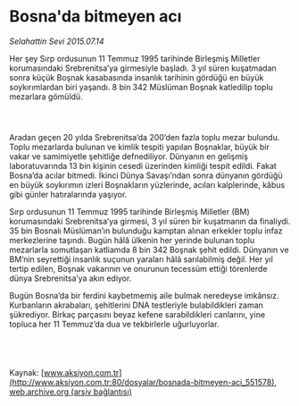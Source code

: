 # Bosna'da bitmeyen acı

*Selahattin Sevi 2015.07.14*

<div class="pNewsDetailMainContent" itemprop="articleBody">
 <p>
  Her şey Sırp ordusunun 11 Temmuz 1995 tarihinde Birleşmiş Milletler korumasındaki Srebrenitsa’ya girmesiyle başladı. 3 yıl süren kuşatmadan sonra küçük Boşnak kasabasında insanlık tarihinin gördüğü en büyük soykırımlardan biri yaşandı. 8 bin 342 Müslüman Boşnak katledilip toplu mezarlara gömüldü.
 </p>
 <p>
  <img alt="" src="http://web.archive.org/web/20150718074024im_/http://medya.aksiyon.com.tr//aksiyon/2015/07/14/569947.jpg "/>
 </p>
 <p>
  <img alt="" src="http://web.archive.org/web/20150718074024im_/http://medya.aksiyon.com.tr//aksiyon/2015/07/14/569948.jpg "/>
 </p>
 <p>
  <img alt="" src="http://web.archive.org/web/20150718074024im_/http://medya.aksiyon.com.tr//aksiyon/2015/07/14/569949.jpg "/>
 </p>
 <p>
  Aradan geçen 20 yılda Srebrenitsa’da 200’den fazla toplu mezar bulundu. Toplu mezarlarda bulunan ve kimlik tespiti yapılan Boşnaklar, büyük bir vakar ve samimiyetle şehitliğe defnediliyor. Dünyanın en gelişmiş laboratuvarında 13 bin kişinin cesedi üzerinden kimliği tespit edildi. Fakat Bosna’da acılar bitmedi. İkinci Dünya Savaşı’ndan sonra dünyanın gördüğü en büyük soykırımın izleri Boşnakların yüzlerinde, acıları kalplerinde, kâbus gibi günler hatıralarında yaşıyor.
 </p>
 <p>
  Sırp ordusunun 11 Temmuz 1995 tarihinde Birleşmiş Milletler (BM) korumasındaki Srebrenitsa’ya girmesi, 3 yıl süren bir kuşatmanın da finaliydi. 35 bin Bosnalı Müslüman’ın bulunduğu kamptan alınan erkekler toplu infaz merkezlerine taşındı. Bugün hâlâ ülkenin her yerinde bulunan toplu mezarlarla somutlaşan katliamda 8 bin 342 Boşnak şehit edildi. Dünyanın ve BM’nin seyrettiği insanlık suçunun yaraları hâlâ sarılabilmiş değil. Her yıl tertip edilen, Boşnak vakarının ve onurunun tecessüm ettiği törenlerde dünya Srebrenitsa’ya akın ediyor.
 </p>
 <p>
  Bugün Bosna’da bir ferdini kaybetmemiş aile bulmak neredeyse imkânsız. Kurbanların akrabaları, şehitlerini DNA testleriyle bulabildikleri zaman şükrediyor. Birkaç parçasını beyaz kefene sarabildikleri canlarını, yine topluca her 11 Temmuz’da dua ve tekbirlerle uğurluyorlar.
 </p>
 <p>
  <img alt="" src="http://web.archive.org/web/20150718074024im_/http://medya.aksiyon.com.tr//aksiyon/2015/07/14/569950.jpg "/>
 </p>
 <p>
  <img alt="" src="http://web.archive.org/web/20150718074024im_/http://medya.aksiyon.com.tr//aksiyon/2015/07/14/569951.jpg "/>
 </p>
 <p>
  <img alt="" src="http://web.archive.org/web/20150718074024im_/http://medya.aksiyon.com.tr//aksiyon/2015/07/14/569952.jpg "/>
 </p>
 <p>
  <img alt="" src="http://web.archive.org/web/20150718074024im_/http://medya.aksiyon.com.tr//aksiyon/2015/07/14/569953.jpg "/>
 </p>
</div>


Kaynak: [www.aksiyon.com.tr](http://www.aksiyon.com.tr:80/dosyalar/bosnada-bitmeyen-aci_551578), [web.archive.org (arşiv bağlantısı)](http://web.archive.org/web/20150718074024/http://www.aksiyon.com.tr:80/dosyalar/bosnada-bitmeyen-aci_551578)
